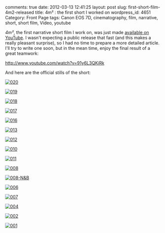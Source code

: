 comments: true
date: 2012-03-13 12:41:25
layout: post
slug: first-short-film-4m2-released
title: 4m² : the first short I worked on
wordpress_id: 4651
Category: Front Page
tags: Canon EOS 7D, cinematography, film, narrative, short, short film, Video, youtube

_4m²_, the first narrative short film I work on, was just made [available on YouTube](http://www.youtube.com/watch?v=91y6L3QKiRk). I wasn't expecting a public release that fast (and this makes a really pleasant surprise), so I had no time to prepare a more detailed article. I'll try to write one soon, but in the mean time, enjoy the final result of a great teamwork:

http://www.youtube.com/watch?v=91y6L3QKiRk

And here are the official stills of the short:

[![020](http://kevin.deldycke.com/wp-content/uploads/2012/03/020-150x150.png)](http://kevin.deldycke.com/wp-content/uploads/2012/03/020.png)

[![019](http://kevin.deldycke.com/wp-content/uploads/2012/03/019-150x150.png)](http://kevin.deldycke.com/wp-content/uploads/2012/03/019.png)

[![018](http://kevin.deldycke.com/wp-content/uploads/2012/03/018-150x150.png)](http://kevin.deldycke.com/wp-content/uploads/2012/03/018.png)

[![017](http://kevin.deldycke.com/wp-content/uploads/2012/03/017-150x150.png)](http://kevin.deldycke.com/wp-content/uploads/2012/03/017.png)

[![016](http://kevin.deldycke.com/wp-content/uploads/2012/03/016-150x150.png)](http://kevin.deldycke.com/wp-content/uploads/2012/03/016.png)

[![013](http://kevin.deldycke.com/wp-content/uploads/2012/03/013-150x150.png)](http://kevin.deldycke.com/wp-content/uploads/2012/03/013.png)

[![012](http://kevin.deldycke.com/wp-content/uploads/2012/03/012-150x150.png)](http://kevin.deldycke.com/wp-content/uploads/2012/03/012.png)

[![010](http://kevin.deldycke.com/wp-content/uploads/2012/03/010-150x150.png)](http://kevin.deldycke.com/wp-content/uploads/2012/03/010.png)

[![011](http://kevin.deldycke.com/wp-content/uploads/2012/03/011-150x150.png)](http://kevin.deldycke.com/wp-content/uploads/2012/03/011.png)

[![008](http://kevin.deldycke.com/wp-content/uploads/2012/03/008-150x150.png)](http://kevin.deldycke.com/wp-content/uploads/2012/03/008.png)

[![008-N&B](http://kevin.deldycke.com/wp-content/uploads/2012/03/008-NB-150x150.png)](http://kevin.deldycke.com/wp-content/uploads/2012/03/008-NB.png)

[![006](http://kevin.deldycke.com/wp-content/uploads/2012/03/006-150x150.png)](http://kevin.deldycke.com/wp-content/uploads/2012/03/006.png)

[![007](http://kevin.deldycke.com/wp-content/uploads/2012/03/007-150x150.png)](http://kevin.deldycke.com/wp-content/uploads/2012/03/007.png)

[![004](http://kevin.deldycke.com/wp-content/uploads/2012/03/004-150x150.png)](http://kevin.deldycke.com/wp-content/uploads/2012/03/004.png)

[![002](http://kevin.deldycke.com/wp-content/uploads/2012/03/002-150x150.png)](http://kevin.deldycke.com/wp-content/uploads/2012/03/002.png)

[![001](http://kevin.deldycke.com/wp-content/uploads/2012/03/001-150x150.png)](http://kevin.deldycke.com/wp-content/uploads/2012/03/001.png)

